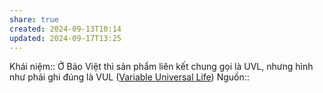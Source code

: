 ```yaml
---
share: true
created: 2024-09-13T10:14
updated: 2024-09-17T13:25
---
```

Khái niệm:: 
Ở Bảo Việt thì sản phẩm liên kết chung gọi là UVL, nhưng hình như phải ghi đúng là VUL ([Variable Universal Life](https://www.investopedia.com/terms/v/variableuniversallife.asp "Variable Universal Life (VUL) Insurance: What It Is, How It Works"))
Nguồn:: 
